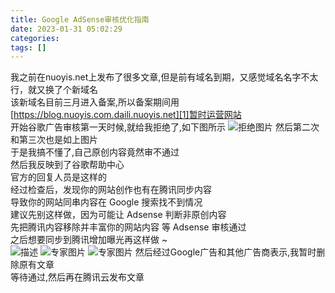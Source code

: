 ```yaml
---
title: Google AdSense审核优化指南
date: 2023-01-31 05:02:29
categories: 
tags: []
---
```


我之前在nuoyis.net上发布了很多文章,但是前有域名到期，又感觉域名名字不太行，就又换了个新域名  
该新域名目前三月进入备案,所以备案期间用[https://blog.nuoyis.com.daili.nuoyis.net][1]暂时运营网站  
开始谷歌广告审核第一天时候,就给我拒绝了,如下图所示
![拒绝图片](https://static.nuoyis.com/static/lovablewyh-library/blog/download/images/202301311257/1.jpg "拒绝图片")
然后第二次和第三次也是如上图片  
于是我搞不懂了,自己原创内容竟然审不通过   
然后我反映到了谷歌帮助中心   
官方的回复人员是这样的   
经过检查后，发现你的网站创作也有在腾讯同步内容  
导致你的网站同串内容在 Google 搜索找不到情况  
建议先别这样做，因为可能让 Adsense 判断非原创内容  
先把腾讯内容移除并丰富你的网站内容 等 Adsense 审核通过  
之后想要同步到腾讯增加曝光再这样做 ~  
![描述](https://static.nuoyis.com/static/lovablewyh-library/blog/download/images/202301311257/2.jpg "描述")
![专家图片](https://static.nuoyis.com/static/lovablewyh-library/blog/download/images/202301311257/3.jpg "专家图片")
![专家图片](https://static.nuoyis.com/static/lovablewyh-library/blog/download/images/202301311257/4.jpg "专家图片")
然后经过Google广告和其他广告商表示,我暂时删除原有文章  
等待通过,然后再在腾讯云发布文章  

[1]: https://blog.nuoyis.com.daili.nuoyis.net
